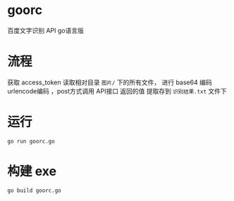 # goorc
百度文字识别 API  go语言版

# 流程
获取 access_token
读取相对目录 `图片/` 下的所有文件， 进行 base64 编码 urlencode编码 ，post方式调用 API接口
返回的值 提取存到  `识别结果.txt` 文件下

# 运行

```
go run goorc.go
```

# 构建 exe

```
go build goorc.go
```
